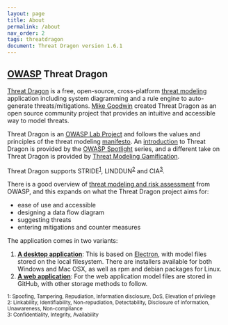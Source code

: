 ```yaml
---
layout: page
title: About
permalink: /about
nav_order: 2
tags: threatdragon
document: Threat Dragon version 1.6.1
---
```


## [OWASP](https://www.owasp.org) Threat Dragon

[Threat Dragon][project] is a free, open-source, 
cross-platform [threat modeling](https://owasp.org/www-community/Threat_Modeling)
application including system diagramming and a rule engine to auto-generate threats/mitigations.
[Mike Goodwin](https://github.com/mike-goodwin) created Threat Dragon as an open source community project
that provides an intuitive and accessible way to model threats.

Threat Dragon is an [OWASP Lab Project](https://owasp.org/www-project-threat-dragon/)
and follows the values and principles of the threat modeling [manifesto](https://www.threatmodelingmanifesto.org/).
An [introduction](https://www.youtube.com/watch?v=hUOAoc6QGJo) to Threat Dragon is provided by
the [OWASP Spotlight](https://www.youtube.com/playlist?list=PLUKo5k_oSrfOTl27gUmk2o-NBKvkTGw0T) series,
and a different take on Threat Dragon is provided by [Threat Modeling Gamification](https://www.youtube.com/watch?v=u2tmLrwv-nc).

Threat Dragon supports STRIDE<sup>[1](#footnote1)</sup>, LINDDUN<sup>[2](#footnote2)</sup> and CIA<sup>[3](#footnote3)</sup>.

There is a good overview of [threat modeling and risk assessment](https://owasp.org/www-community/Application_Threat_Modeling)
from OWASP, and this expands on what the Threat Dragon project aims for:

* ease of use and accessible
* designing a data flow diagram
* suggesting threats
* entering mitigations and counter measures

The application comes in two variants:

1. [**A desktop application**][releases]: This is based on
    [Electron](https://electron.atom.io/), with model files stored on the local filesystem.
    There are installers available for both Windows and Mac OSX, as well as rpm and debian packages for Linux.
2. [**A web application**][releases]: For the web application model files
    are stored in GitHub, with other storage methods to follow.

<sup><a name="footnote1">1</a>: Spoofing, Tampering, Repudiation, Information disclosure, DoS, Elevation of privilege</sup><br>
<sup><a name="footnote2">2</a>: Linkability, Identifiability, Non-repudiation, Detectability, Disclosure of information, Unawareness, Non-compliance</sup><br>
<sup><a name="footnote3">3</a>: Confidentiality, Integrity, Availability</sup><br>

[project]: http://owasp.org/www-project-threat-dragon
[releases]: https://github.com/OWASP/threat-dragon/releases/tag/v1.6.1
